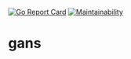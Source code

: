 [![Go Report Card](https://goreportcard.com/badge/github.com/aceberg/gans)](https://goreportcard.com/report/github.com/aceberg/gans)
[![Maintainability](https://api.codeclimate.com/v1/badges/c76dbc1d7d64349af6c2/maintainability)](https://codeclimate.com/github/aceberg/gans/maintainability)

# gans